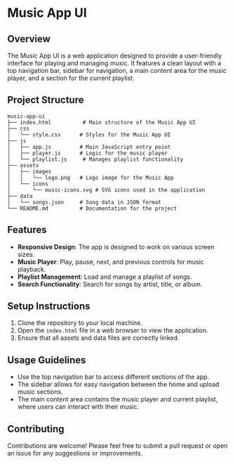 # Music App UI

## Overview
The Music App UI is a web application designed to provide a user-friendly interface for playing and managing music. It features a clean layout with a top navigation bar, sidebar for navigation, a main content area for the music player, and a section for the current playlist.

## Project Structure
```
music-app-ui
├── index.html          # Main structure of the Music App UI
├── css
│   └── style.css      # Styles for the Music App UI
├── js
│   ├── app.js         # Main JavaScript entry point
│   ├── player.js      # Logic for the music player
│   └── playlist.js     # Manages playlist functionality
├── assets
│   ├── images
│   │   └── logo.png   # Logo image for the Music App
│   └── icons
│       └── music-icons.svg # SVG icons used in the application
├── data
│   └── songs.json     # Song data in JSON format
└── README.md          # Documentation for the project
```

## Features
- **Responsive Design**: The app is designed to work on various screen sizes.
- **Music Player**: Play, pause, next, and previous controls for music playback.
- **Playlist Management**: Load and manage a playlist of songs.
- **Search Functionality**: Search for songs by artist, title, or album.

## Setup Instructions
1. Clone the repository to your local machine.
2. Open the `index.html` file in a web browser to view the application.
3. Ensure that all assets and data files are correctly linked.

## Usage Guidelines
- Use the top navigation bar to access different sections of the app.
- The sidebar allows for easy navigation between the home and upload music sections.
- The main content area contains the music player and current playlist, where users can interact with their music.

## Contributing
Contributions are welcome! Please feel free to submit a pull request or open an issue for any suggestions or improvements.